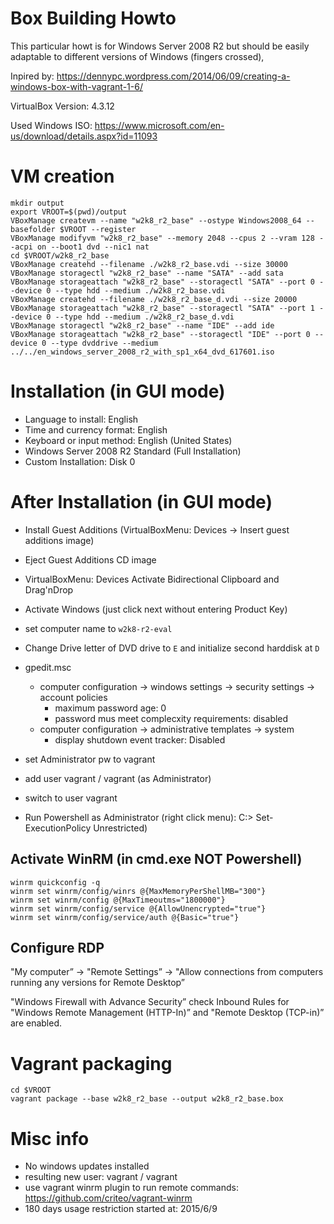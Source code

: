 # Box Building Howto

This particular howt is for Windows Server 2008 R2 but should be easily adaptable to different versions of Windows (fingers crossed),

Inpired by: https://dennypc.wordpress.com/2014/06/09/creating-a-windows-box-with-vagrant-1-6/

VirtualBox Version: 4.3.12

Used Windows ISO: https://www.microsoft.com/en-us/download/details.aspx?id=11093

# VM creation

    mkdir output
    export VROOT=$(pwd)/output
    VBoxManage createvm --name "w2k8_r2_base" --ostype Windows2008_64 --basefolder $VROOT --register
    VBoxManage modifyvm "w2k8_r2_base" --memory 2048 --cpus 2 --vram 128 --acpi on --boot1 dvd --nic1 nat
    cd $VROOT/w2k8_r2_base
    VBoxManage createhd --filename ./w2k8_r2_base.vdi --size 30000
    VBoxManage storagectl "w2k8_r2_base" --name "SATA" --add sata
    VBoxManage storageattach "w2k8_r2_base" --storagectl "SATA" --port 0 --device 0 --type hdd --medium ./w2k8_r2_base.vdi
    VBoxManage createhd --filename ./w2k8_r2_base_d.vdi --size 20000
    VBoxManage storageattach "w2k8_r2_base" --storagectl "SATA" --port 1 --device 0 --type hdd --medium ./w2k8_r2_base_d.vdi
    VBoxManage storagectl "w2k8_r2_base" --name "IDE" --add ide
    VBoxManage storageattach "w2k8_r2_base" --storagectl "IDE" --port 0 --device 0 --type dvddrive --medium ../../en_windows_server_2008_r2_with_sp1_x64_dvd_617601.iso

# Installation (in GUI mode)

* Language to install: English
* Time and currency format: English
* Keyboard or input method: English (United States)
* Windows Server 2008 R2 Standard (Full Installation)
* Custom Installation: Disk 0

# After Installation (in GUI mode)

* Install Guest Additions (VirtualBoxMenu: Devices -> Insert guest additions image)
* Eject Guest Additions CD image
* VirtualBoxMenu: Devices Activate Bidirectional Clipboard and Drag'nDrop
* Activate Windows (just click next without entering Product Key)
* set computer name to `w2k8-r2-eval`
* Change Drive letter of DVD drive to `E` and initialize second harddisk at `D`
* gpedit.msc
    * computer configuration -> windows settings -> security settings -> account policies
        * maximum password age: 0
        * password mus meet complecxity requirements: disabled
    * computer configuration -> administrative templates -> system
        * display shutdown event tracker: Disabled

* set Administrator pw to vagrant
* add user vagrant / vagrant (as Administrator)
* switch to user vagrant
* Run Powershell as Administrator (right click menu): C:\> Set-ExecutionPolicy Unrestricted)

## Activate WinRM (in cmd.exe NOT Powershell)

    winrm quickconfig -q
    winrm set winrm/config/winrs @{MaxMemoryPerShellMB="300"}
    winrm set winrm/config @{MaxTimeoutms="1800000"}
    winrm set winrm/config/service @{AllowUnencrypted="true"}
    winrm set winrm/config/service/auth @{Basic="true"}

## Configure RDP
    
"My computer” -> "Remote Settings” -> "Allow connections from computers running any versions for Remote Desktop”
    
"Windows Firewall with Advance Security” check Inbound Rules for "Windows Remote Management (HTTP-In)” and "Remote Desktop (TCP-in)” are enabled.


# Vagrant packaging

    cd $VROOT
    vagrant package --base w2k8_r2_base --output w2k8_r2_base.box

# Misc info

* No windows updates installed
* resulting new user: vagrant / vagrant
* use vagrant winrm plugin to run remote commands: https://github.com/criteo/vagrant-winrm
* 180 days usage restriction started at: 2015/6/9
